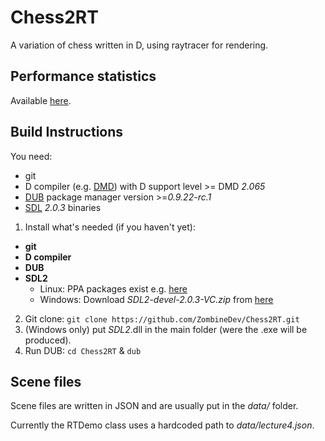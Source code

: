 Chess2RT
========
A variation of chess written in D, using raytracer for rendering.

Performance statistics
----------------------
Available [here](https://github.com/ZombineDev/Chess2RT/blob/master/perf-results.md).

Build Instructions
------------------

You need:
+ git
+ D compiler (e.g. [DMD][1]) with D support level >= DMD _2.065_
+ [DUB][2] package manager version >=_0.9.22-rc.1_
+ [SDL][3] _2.0.3_ binaries

1. Install what's needed (if you haven't yet):
  + **git**
  + **D compiler**
  + **DUB**
  + **SDL2**
    * Linux: PPA packages exist e.g. [here][4]
    * Windows: Download _SDL2-devel-2.0.3-VC.zip_ from [here][3]
2. Git clone: ```git clone https://github.com/ZombineDev/Chess2RT.git```
3. (Windows only) put *SDL2*.dll in the main folder (were the .exe will be produced).
4. Run DUB: ```cd Chess2RT``` & ```dub```

[1]: http://dlang.org/download.html
[2]: http://code.dlang.org/download
[3]: http://www.libsdl.org/download-2.0.php
[4]: https://launchpad.net/~zoogie/+archive/ubuntu/sdl2-snapshots

Scene files
-----------

Scene files are written in JSON and are usually put in the _data/_ folder.

Currently the RTDemo class uses a hardcoded path to _data/lecture4.json_.
